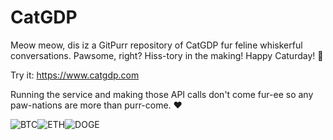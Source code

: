 # CatGDP
​Meow meow, dis iz a GitPurr repository of CatGDP fur feline whiskerful conversations. Pawsome, right? Hiss-tory in the making! Happy Caturday! 🐾 

Try it: https://www.catgdp.com

Running the service and making those API calls don't come fur-ee so any paw-nations are more than purr-come. :heart:

![BTC](https://img.shields.io/badge/BTC-3F6qmL1hXxTwyusBKzCEE99xp4Xq5zS5WW-orange)![ETH](https://img.shields.io/badge/ETH-0x62b51e4f3ae971338f1016f4cab52159c2aacf2a-blue)![DOGE](https://img.shields.io/badge/DOGE-DJCJpk61fwKNEQgPoK7fP8frojubAjuMUZ-yellowgreen)
